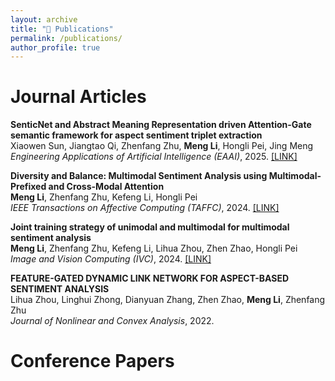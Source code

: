 ```yaml
---
layout: archive
title: "📖 Publications"
permalink: /publications/
author_profile: true
---
```


# Journal Articles

**SenticNet and Abstract Meaning Representation driven Attention-Gate semantic framework for aspect sentiment triplet extraction**  
Xiaowen Sun, Jiangtao Qi, Zhenfang Zhu, **Meng Li**, Hongli Pei, Jing Meng  
*Engineering Applications of Artificial Intelligence (EAAI)*, 2025. [[LINK]](https://www.sciencedirect.com/science/article/abs/pii/S0952197624017834)

**Diversity and Balance: Multimodal Sentiment Analysis using Multimodal-Prefixed and Cross-Modal Attention**  
**Meng Li**, Zhenfang Zhu, Kefeng Li, Hongli Pei  
*IEEE Transactions on Affective Computing (TAFFC)*, 2024. [[LINK]](https://ieeexplore.ieee.org/abstract/document/10601307)

**Joint training strategy of unimodal and multimodal for multimodal sentiment analysis**  
**Meng Li**, Zhenfang Zhu, Kefeng Li, Lihua Zhou, Zhen Zhao, Hongli Pei  
*Image and Vision Computing (IVC)*, 2024. [[LINK]](https://www.sciencedirect.com/science/article/abs/pii/S0262885624002774)

**FEATURE-GATED DYNAMIC LINK NETWORK FOR ASPECT-BASED SENTIMENT ANALYSIS**  
Lihua Zhou, Linghui Zhong, Dianyuan Zhang, Zhen Zhao, **Meng Li**, Zhenfang Zhu  
*Journal of Nonlinear and Convex Analysis*, 2022.

# Conference Papers
